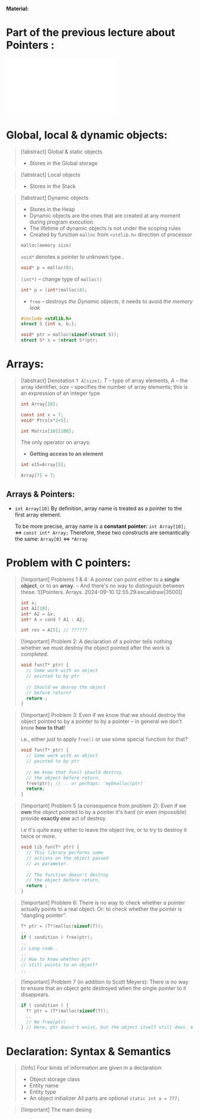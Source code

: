 **Material:**
# Part of the previous lecture about Pointers : 
![Pointer - The main type in C:](Static%20&%20Dynamic%20Typing.%20C%20Type%20System.%20Pointer%20Type..md#Pointer%20-%20The%20main%20type%20in%20C)
# Global, local & dynamic objects:
> [!abstract] Global & static objects
> - Stores in the Global storage

> [!abstract] Local objects
> - Stores in the Stack

> [!abstract] Dynamic objects
> - Stores in the Heap
> - Dynamic objects are the ones that are created at any moment during program execution.
> - The lifetime of dynamic objects is not under the scoping rules
> - Created by function ``malloc`` from `<stdlib.h>` direction of processor 
> ```C
> malloc(memory size)
> ```
> `void*` denotes a pointer to unknown type..
> ```C
> void* p = malloc(8);
> ```
> `(int*)` – change type of `malloc()`
> ```C
> int* p = (int*)malloc(8);
> ```
> - `free` – destroys *the Dynamic objects*, it needs to avoid *the memory leak*
> ```C
> #include <stdlib.h>
> struct S {int a, b;};
> 
> void* ptr = malloc(sizeof(struct S));
> struct S* s = (struct S*)ptr;
> ```
# Arrays:
> [!abstract] Denotation
> `T A[size];` *T* – type of array elements, *A* – the array identifier, *size* – specifies the number of array elements; this is an expression of an integer type
> ```C
> int Array[10];
> 
> const int x = 7;
> void* Ptrs[x*2+5];
> 
> int Matrix[10][100];
> ``` 
> The only operator on arrays: 
> - **Getting access to an element**
> ```C
> int e15=Array[5];
> 
> Array[7] = 7;
> ```

## Arrays & Pointers:
- `int Array[10]` By definition, array name is treated as a pointer to the first array element.
  
  To be more precise, array name is a **constant pointer:**
  `int Array[10];` $\Leftrightarrow$ `const int* Array;`
  Therefore, these two constructs are semantically the same:
  `Array[0]` $\Leftrightarrow$ `*Array`
# Problem with C pointers:
> [!important] Problems 1 & 4:
> A pointer can point either to a **single object**, or to an **array**. 
> – And there's no way to distinguish between these.
> ![[Pointers. Arrays. 2024-09-10 12.55.29.excalidraw|3500]]
> ```C
> int x;
> int A1[10];
> int* A2 = &x;
> int* A = cond ? A1 : A2;
> 
> int res = A[5]; // ??????
> ```  

> [!important] Problem 2:
> A declaration of a pointer tells nothing whether we must destroy the object pointed after the work is completed.
> ```C
> void fun(T* ptr) {
> 	// Some work with an object
> 	// pointed to by ptr
> 	
> 	// Should we desroy the object 
> 	// before return?
> 	return ;
> }
> ```

>[!important] Problem 3:
>Even if we know that we should destroy the object pointed to by a pointer to by a pointer – in general we don't know **how to that**!
>
>i.e., either just to apply `free()` or use some special function for that?
>```C
>void fun(T* ptr) {
>	// Some work with an object 
>	// pointed to by ptr
>	
>	// We know that fun() should destroy
>	// the object before return.
>	free(ptr); // .. or perhaps: `myDealloc(ptr)`
>	return;
>}
>```

> [!important] Problem 5 (a consequence from problem 2):
> Even if we **own** the object pointed to by a pointer it's hard (or even impossible) provide **exactly one** act of destroy.
> 
> i.e it's quite easy either to leave the object live, or to try to destroy it twice or more.
> ```C
> void lib_fun(T* ptr) {
> 	// This library performs some
> 	// actions on the object passed 
> 	// as parameter.
> 	
> 	// The function doesn't destroy
> 	// the object before return.
> 	return ;
> }
> ```

> [!important] Problem 6:
> There is no way to check whether a pointer actually points to a real object.
> Or: to check whether the pointer is "dangling pointer".
> ```C
> T* ptr = (T*)malloc(sizeof(T));
> ..
> if ( condition ) free(ptr);
> ..
> // Long code..
> ..
> // How to know whether ptr
> // still points to an object?
> ..
> ```

> [!important] Problem 7 (in addition to Scott Meyers):
> There is no way to ensure that an object gets destroyed when the single pointer to it disappears.
> ```C
> if ( condition ) {
> 	T* ptr = (T*)malloc(sizeof(T));
> 	..
> 	// No free(ptr)
> } // Here, ptr doesn't exist, but the object itself still does: memory leak
> ```
# Declaration: Syntax & Semantics

> [!info] Four kinds of information are given in a declaration:
> - Object storage class 
> - Entity name
> - Entity type
> - An object initializer
> All parts are optional 
>`static int a = 777;` 

>[!important] The main desing 